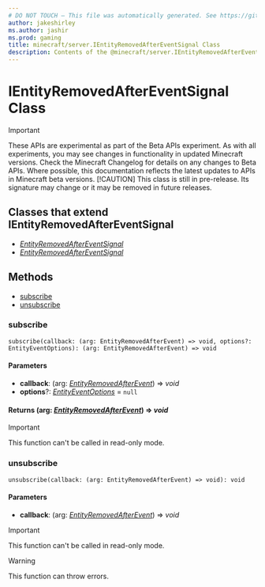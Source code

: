 ```yaml
---
# DO NOT TOUCH — This file was automatically generated. See https://github.com/mojang/minecraftapidocsgenerator to modify descriptions, examples, etc.
author: jakeshirley
ms.author: jashir
ms.prod: gaming
title: minecraft/server.IEntityRemovedAfterEventSignal Class
description: Contents of the @minecraft/server.IEntityRemovedAfterEventSignal class.
---
```

# IEntityRemovedAfterEventSignal Class
>[!IMPORTANT]
>These APIs are experimental as part of the Beta APIs experiment. As with all experiments, you may see changes in functionality in updated Minecraft versions. Check the Minecraft Changelog for details on any changes to Beta APIs. Where possible, this documentation reflects the latest updates to APIs in Minecraft beta versions.
> [!CAUTION]
> This class is still in pre-release.  Its signature may change or it may be removed in future releases.

## Classes that extend IEntityRemovedAfterEventSignal
- [*EntityRemovedAfterEventSignal*](EntityRemovedAfterEventSignal.md)
- [*EntityRemovedAfterEventSignal*](EntityRemovedAfterEventSignal.md)

## Methods
- [subscribe](#subscribe)
- [unsubscribe](#unsubscribe)

### **subscribe**
`
subscribe(callback: (arg: EntityRemovedAfterEvent) => void, options?: EntityEventOptions): (arg: EntityRemovedAfterEvent) => void
`

#### **Parameters**
- **callback**: (arg: [*EntityRemovedAfterEvent*](EntityRemovedAfterEvent.md)) => *void*
- **options**?: [*EntityEventOptions*](EntityEventOptions.md) = `null`

#### **Returns** (arg: [*EntityRemovedAfterEvent*](EntityRemovedAfterEvent.md)) => *void*

> [!IMPORTANT]
> This function can't be called in read-only mode.

### **unsubscribe**
`
unsubscribe(callback: (arg: EntityRemovedAfterEvent) => void): void
`

#### **Parameters**
- **callback**: (arg: [*EntityRemovedAfterEvent*](EntityRemovedAfterEvent.md)) => *void*

> [!IMPORTANT]
> This function can't be called in read-only mode.

> [!WARNING]
> This function can throw errors.
